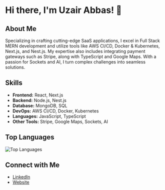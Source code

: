 # Hi there, I'm Uzair Abbas! 👋

## About Me
Specializing in crafting cutting-edge SaaS applications, I excel in Full Stack MERN development and utilize tools like AWS CI/CD, Docker & Kubernetes, Next.js, and Nest.js. My expertise also includes integrating payment gateways such as Stripe, along with TypeScript and Google Maps. With a passion for Sockets and AI, I turn complex challenges into seamless solutions.

## Skills
- **Frontend:** React, Next.js
- **Backend:** Node.js, Nest.js
- **Database:** MongoDB, SQL
- **DevOps:** AWS CI/CD, Docker, Kubernetes
- **Languages:** JavaScript, TypeScript
- **Other Tools:** Stripe, Google Maps, Sockets, AI

## Top Languages
![Top Languages](https://github-readme-stats.vercel.app/api/top-langs/?username=uxairishere&layout=compact&theme=radical)

## Connect with Me
- [LinkedIn](https://www.linkedin.com/in/uzairabbas1999/)
- [Website](https://www.uzaircodes.com/)
